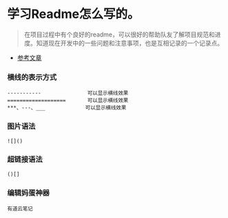 学习Readme怎么写的。
===========================
> 在项目过程中有个良好的readme，可以很好的帮助队友了解项目规范和进度。知道现在开发中的一些问题和注意事项，也是互相记录的一个记录点。

* [参考文章](http://blog.csdn.net/guodongxiaren/article/details/23690801)

### 横线的表示方式
```
-----------               可以显示横线效果
===================       可以显示横线效果
***、---、___             可以显示横线效果
```
### 图片语法
    ![]()
### 超链接语法
    ()[]
### 编辑妈蛋神器
    有道云笔记
